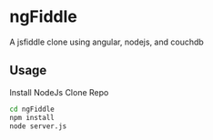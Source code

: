 # ngFiddle

A jsfiddle clone using angular, nodejs, and couchdb

## Usage

Install NodeJs
Clone Repo

``` sh
cd ngFiddle
npm install
node server.js
```
